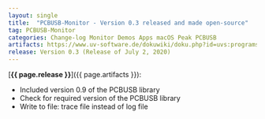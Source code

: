 ```yaml
---
layout: single
title:  "PCBUSB-Monitor - Version 0.3 released and made open-source"
tag: PCBUSB-Monitor
categories: Change-log Monitor Demos Apps macOS Peak PCBUSB
artifacts: https://www.uv-software.de/dokuwiki/doku.php?id=uvs:programs:maccan_monitor_app
release: Version 0.3 (Release of July 2, 2020)
---
```

[**{{ page.release }}**]({{ page.artifacts }}):

- Included version 0.9 of the PCBUSB library
- Check for required version of the PCBUSB library
- Write to file: trace file instead of log file

